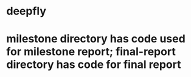 # deepfly

# milestone directory has code used for milestone report; final-report directory has code for final report
